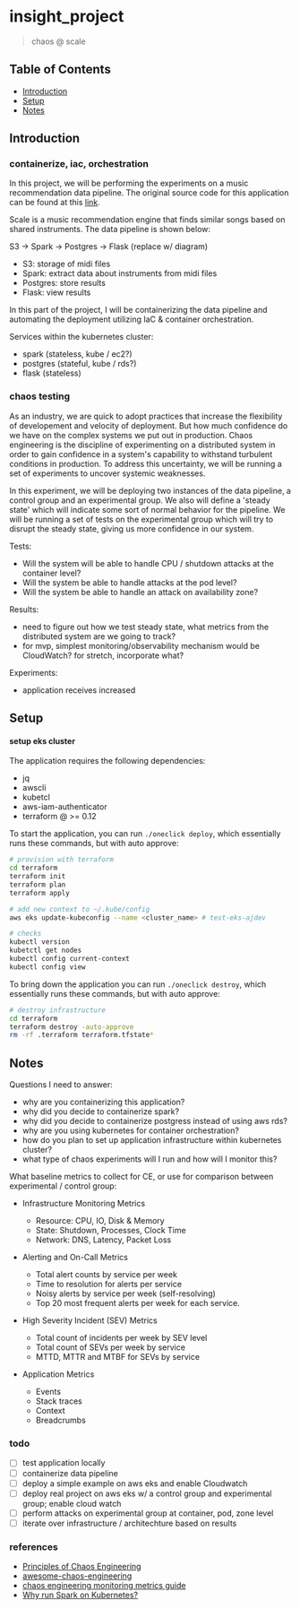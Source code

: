 # insight_project
> chaos @ scale

## Table of Contents

  - [Introduction](README.md#Introduction)
  - [Setup](README.md#Setup)
  - [Notes](README.md#Notes)

## Introduction

### containerize, iac, orchestration

In this project, we will be performing the experiments on a music recommendation data pipeline. The original source code for this application can be found at this [link](https://github.com/ajgrande924/insight-music-project).

Scale is a music recommendation engine that finds similar songs based on shared instruments. The data pipeline is shown below:

S3 -> Spark -> Postgres -> Flask (replace w/ diagram)

  - S3: storage of midi files
  - Spark: extract data about instruments from midi files
  - Postgres: store results
  - Flask: view results

In this part of the project, I will be containerizing the data pipeline and automating the deployment utilizing IaC & container orchestration.

Services within the kubernetes cluster:

  - spark (stateless, kube / ec2?)
  - postgres (stateful, kube / rds?)
  - flask (stateless)

### chaos testing

As an industry, we are quick to adopt practices that increase the flexibility of developement and velocity of deployment. But how much confidence do we have on the complex systems we put out in production. Chaos engineering is the discipline of experimenting on a distributed system in order to gain confidence in a system's capability to withstand turbulent conditions in production. To address this uncertainty, we will be running a set of experiments to uncover systemic weaknesses.

In this experiment, we will be deploying two instances of the data pipeline, a control group and an experimental group. We also will define a 'steady state' which will indicate some sort of normal behavior for the pipeline. We will be running a set of tests on the experimental group which will try to disrupt the steady state, giving us more confidence in our system.

Tests:

  - Will the system will be able to handle CPU / shutdown attacks at the container level?
  - Will the system be able to handle attacks at the pod level?
  - Will the system be able to handle an attack on availability zone?

Results:

  - need to figure out how we test steady state, what metrics from the distributed system are we going to track?
  - for mvp, simplest monitoring/observability mechanism would be CloudWatch? for stretch, incorporate what?

Experiments:

  - application receives increased 

## Setup

#### setup eks cluster

The application requires the following dependencies:

  - jq
  - awscli
  - kubetcl
  - aws-iam-authenticator
  - terraform @ >= 0.12

To start the application, you can run `./oneclick deploy`, which essentially runs these commands, but with auto approve:
```sh
# provision with terraform
cd terraform
terraform init
terraform plan
terraform apply

# add new context to ~/.kube/config
aws eks update-kubeconfig --name <cluster_name> # test-eks-ajdev

# checks
kubectl version
kubetctl get nodes
kubectl config current-context
kubectl config view
```

To bring down the application you can run `./oneclick destroy`, which essentially runs these commands, but with auto approve:
```sh
# destroy infrastructure
cd terraform
terraform destroy -auto-approve
rm -rf .terraform terraform.tfstate*
```

## Notes

Questions I need to answer:

  - why are you containerizing this application?
  - why did you decide to containerize spark?
  - why did you decide to containerize postgress instead of using aws rds?
  - why are you using kubernetes for container orchestration?
  - how do you plan to set up application infrastructure within kubernetes cluster?
  - what type of chaos experiments will I run and how will I monitor this?

What baseline metrics to collect for CE, or use for comparison between experimental / control group:

  - Infrastructure Monitoring Metrics

    - Resource: CPU, IO, Disk & Memory
    - State: Shutdown, Processes, Clock Time
    - Network: DNS, Latency, Packet Loss

  - Alerting and On-Call Metrics

    - Total alert counts by service per week
    - Time to resolution for alerts per service
    - Noisy alerts by service per week (self-resolving)
    - Top 20 most frequent alerts per week for each service.

  - High Severity Incident (SEV) Metrics

    - Total count of incidents per week by SEV level
    - Total count of SEVs per week by service
    - MTTD, MTTR and MTBF for SEVs by service

  - Application Metrics

    - Events
    - Stack traces
    - Context
    - Breadcrumbs

### todo

  - [ ] test application locally
  - [ ] containerize data pipeline 
  - [ ] deploy a simple example on aws eks and enable Cloudwatch 
  - [ ] deploy real project on aws eks w/ a control group and experimental group; enable cloud watch
  - [ ] perform attacks on experimental group at container, pod, zone level
  - [ ] iterate over infrastructure / architechture based on results

### references

  - [Principles of Chaos Engineering](http://principlesofchaos.org/?lang=ENcontent)
  - [awesome-chaos-engineering](https://github.com/dastergon/awesome-chaos-engineering)
  - [chaos engineering monitoring metrics guide](https://www.gremlin.com/community/tutorials/chaos-engineering-monitoring-metrics-guide/)
  - [Why run Spark on Kubernetes?](https://medium.com/@rachit1arora/why-run-spark-on-kubernetes-51c0ccb39c9b)